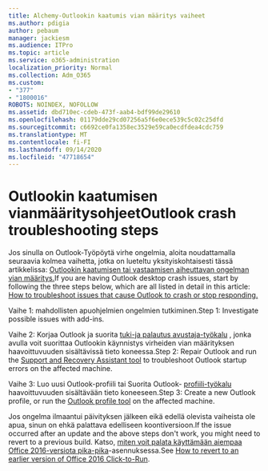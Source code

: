 ```yaml
---
title: Alchemy-Outlookin kaatumis vian määritys vaiheet
ms.author: pdigia
author: pebaum
manager: jackiesm
ms.audience: ITPro
ms.topic: article
ms.service: o365-administration
localization_priority: Normal
ms.collection: Adm_O365
ms.custom:
- "377"
- "1800016"
ROBOTS: NOINDEX, NOFOLLOW
ms.assetid: dbd710ec-cdeb-473f-aab4-bdf99de29610
ms.openlocfilehash: 01179dde29cd07256a5f6e0ece539c5c02c25dfd
ms.sourcegitcommit: c6692ce0fa1358ec3529e59ca0ecdfdea4cdc759
ms.translationtype: MT
ms.contentlocale: fi-FI
ms.lasthandoff: 09/14/2020
ms.locfileid: "47718654"
---
```

# <a name="outlook-crash-troubleshooting-steps"></a><span data-ttu-id="d9e18-102">Outlookin kaatumisen vianmääritysohjeet</span><span class="sxs-lookup"><span data-stu-id="d9e18-102">Outlook crash troubleshooting steps</span></span>

<span data-ttu-id="d9e18-103">Jos sinulla on Outlook-Työpöytä virhe ongelmia, aloita noudattamalla seuraavia kolmea vaihetta, jotka on lueteltu yksityiskohtaisesti tässä artikkelissa: [Outlookin kaatumisen tai vastaamisen aiheuttavan ongelman vian määritys.](https://docs.microsoft.com/exchange/troubleshoot/outlook-crashes/crash-issues)</span><span class="sxs-lookup"><span data-stu-id="d9e18-103">If you are having Outlook desktop crash issues, start by following the three steps below, which are all listed in detail in this article: [How to troubleshoot issues that cause Outlook to crash or stop responding.](https://docs.microsoft.com/exchange/troubleshoot/outlook-crashes/crash-issues)</span></span>
  
<span data-ttu-id="d9e18-104">Vaihe 1: mahdollisten apuohjelmien ongelmien tutkiminen.</span><span class="sxs-lookup"><span data-stu-id="d9e18-104">Step 1: Investigate possible issues with add-ins.</span></span>
  
<span data-ttu-id="d9e18-105">Vaihe 2: Korjaa Outlook ja suorita [tuki-ja palautus avustaja-työkalu](https://aka.ms/SaRA-OutlookWontStart) , jonka avulla voit suorittaa Outlookin käynnistys virheiden vian määrityksen haavoittuvuuden sisältävissä tieto koneessa.</span><span class="sxs-lookup"><span data-stu-id="d9e18-105">Step 2: Repair Outlook and run the [Support and Recovery Assistant tool](https://aka.ms/SaRA-OutlookWontStart) to troubleshoot Outlook startup errors on the affected machine.</span></span>
  
<span data-ttu-id="d9e18-106">Vaihe 3: Luo uusi Outlook-profiili tai Suorita Outlook- [profiili-työkalu](https://aka.ms/SaRA-OutlookSetupProfile) haavoittuvuuden sisältävään tieto koneeseen.</span><span class="sxs-lookup"><span data-stu-id="d9e18-106">Step 3: Create a new Outlook profile, or run the [Outlook profile tool](https://aka.ms/SaRA-OutlookSetupProfile) on the affected machine.</span></span>
  
<span data-ttu-id="d9e18-107">Jos ongelma ilmaantui päivityksen jälkeen eikä edellä olevista vaiheista ole apua, sinun on ehkä palattava edelliseen koontiversioon.</span><span class="sxs-lookup"><span data-stu-id="d9e18-107">If the issue occurred after an update and the above steps don't work, you might need to revert to a previous build.</span></span> <span data-ttu-id="d9e18-108">Katso, [miten voit palata käyttämään aiempaa Office 2016-versiota pika-pika](https://support.microsoft.com/help/2770432)-asennuksessa.</span><span class="sxs-lookup"><span data-stu-id="d9e18-108">See [How to revert to an earlier version of Office 2016 Click-to-Run](https://support.microsoft.com/help/2770432).</span></span>
  